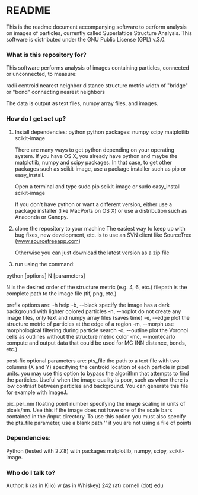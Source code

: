 # README #

This is the readme document accompanying software to perform analysis on images of particles, currently called Superlattice Structure Analysis. This software is distributed under the GNU Public License (GPL) v.3.0.

### What is this repository for? ###

This software performs analysis of images containing particles, connected or unconnected, to measure:

radii
centroid
nearest neighbor distance
structure metric
width of "bridge" or "bond" connecting nearest neighbors

The data is output as text files, numpy array files, and images.

### How do I get set up? ###

1. Install dependencies:
    python
    python packages:
        numpy
        scipy
        matplotlib
        scikit-image
        
    There are many ways to get python depending on your operating system. If you have OS X,
    you already have python and maybe the matplotlib, numpy and scipy packages. In that case,
    to get other packages such as scikit-image, use a package installer such as pip or easy_install.
    
    Open a terminal and type
        sudo pip scikit-image
        or
        sudo easy_install scikit-image
        
    If you don't have python or want a different version, either use a package installer 
    (like MacPorts on OS X) or use a distribution such as Anaconda or Canopy.

2. clone the repository to your machine
    The easiest way to keep up with bug fixes, new development, etc. is to 
    use an SVN client like SourceTree (www.sourcetreeapp.com)
    
    Otherwise you can just download the latest version as a zip file
    
3. run using the command:

python <path to structure_metric.py> [options] N <path to image file> [parameters]

N is the desired order of the structure metric (e.g. 4, 6, etc.)
filepath is the complete path to the image file (tif, png, etc.)

prefix options are:
-h                  help
-b, --black         specify the image has a dark background with lighter colored particles
-n, --noplot        do not create any image files, only text and numpy array files (saves time)
-e, --edge          plot the structure metric of particles at the edge of a region
-m, --morph         use morphological filtering during particle search
-o, --outline       plot the Voronoi cells as outlines without the structure metric color
-mc, --montecarlo   compute and output data that could be used for MC (NN distance, bonds, etc.)

post-fix optional parameters are:
pts_file         the path to a text file with two columns (X and Y) specifying the centroid location of each particle in pixel units.
                    you may use this option to bypass the algorithm that attempts to find the particles. Useful when the image quality is
                    poor, such as when there is low contrast between particles and background. You can generate this file for example 
                    with ImageJ.

pix_per_nm  floating point number specifying the image scaling in units of pixels/nm. Use this if the image does not have one
                     of the scale bars contained in the /input directory. To use this option you must also specify the pts_file
                     parameter, use a blank path '' if you are not using a file of points

### Dependencies: ###
Python (tested with 2.7.8) with packages matplotlib, numpy, scipy, scikit-image.

### Who do I talk to? ###
Author:
k (as in Kilo) w (as in Whiskey) 242 (at) cornell (dot) edu